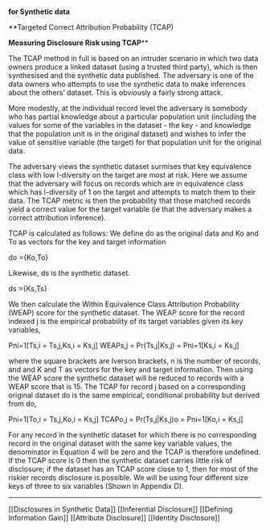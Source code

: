 **for Synthetic data**

**Targeted Correct Attribution Probability (TCAP)

**Measuring Disclosure Risk using TCAP****

The TCAP method in full is based on an intruder scenario in which two data owners produce a linked dataset (using a trusted third party), which is then synthesised and the synthetic data published. The adversary is one of the data owners who attempts to use the synthetic data to make inferences about the others’ dataset. This is obviously a fairly strong attack.

More modestly, at the individual record level the adversary is somebody who has partial knowledge about a particular population unit (including the values for some of the variables in the dataset - the key - and knowledge that the population unit is in the original dataset) and wishes to infer the value of sensitive variable (the target) for that population unit for the original data.

The adversary views the synthetic dataset surmises that key equivalence class with low l-diversity on the target are most at risk. Here we assume that the adversary will focus on records which are in equivalence class which has l-diversity of 1 on the target and attempts to match them to their data. The TCAP metric is then the probability that those matched records yield a correct value for the target variable (ie that the adversary makes a correct attribution inference).

TCAP is calculated as follows: We define do as the original data and Ko and To as vectors for the key and target information

do ={Ko,To}

Likewise, ds is the synthetic dataset.

ds ={Ks,Ts}

We then calculate the Within Equivalence Class Attribution Probability (WEAP) score for the synthetic dataset. The WEAP score for the record indexed j is the empirical probability of its target variables given its key variables,

Pni=1[Ts,i = Ts,j,Ks,i = Ks,j] WEAPs,j = Pr(Ts,j|Ks,j) = Pni=1[Ks,i = Ks,j]

where the square brackets are Iverson brackets, n is the number of records, and and K and T as vectors for the key and target information. Then using the WEAP score the synthetic dataset will be reduced to records with a WEAP score that is 15. The TCAP for record j based on a corresponding original dataset do is the same empirical, conditional probability but derived from do,

Pni=1[To,i = Ts,j,Ko,i = Ks,j] TCAPo,j = Pr(Ts,j|Ks,j)o = Pni=1[Ko,i = Ks,j]

For any record in the synthetic dataset for which there is no corresponding record in the original dataset with the same key variable values, the denominator in Equation 4 will be zero and the TCAP is therefore undefined. If the TCAP score is 0 then the synthetic dataset carries little risk of disclosure; if the dataset has an TCAP score close to 1, then for most of the riskier records disclosure is possible. We will be using four different size keys of three to six variables (Shown in Appendix D).

----------------------
[[Disclosures in Synthetic Data]]
[[Inferential Disclosure]]
[[Defining Information Gain]]
[[Attribute Disclosure]]
[[Identity Disclosure]]
